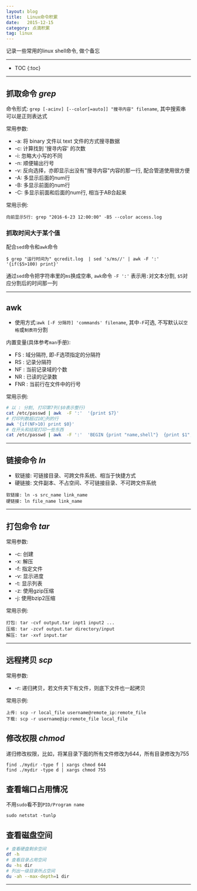 ```yaml
---
layout: blog
title:  Linux命令积累
date:   2015-12-15
category: 点滴积累
tag: linux
---
```

记录一些常用的linux shell命令, 做个备忘




*****

* TOC
{:toc}

*****

## 抓取命令 *grep*

命令形式: `grep [-acinv] [--color[=auto]] "搜寻内容" filename`, 其中搜索串可以是正则表达式

常用参数:

* -a: 将 binary 文件以 text 文件的方式搜寻数据
* -c: 计算找到 '搜寻内容' 的次数
* -i: 忽略大小写的不同
* -n: 顺便输出行号
* -v: 反向选择，亦即显示出没有"搜寻内容"内容的那一行, 配合管道使用很方便
* -A: 多显示后面的num行
* -B: 多显示前面的num行
* -C: 多显示前面和后面的num行, 相当于AB合起来

常用示例:

~~~
向前显示5行: grep "2016-6-23 12:00:00" -B5 --color access.log
~~~

### 抓取时间大于某个值
配合`sed`命令和`awk`命令

~~~
$ grep "运行时间为" qcredit.log  | sed 's/ms//' | awk -F ':' '{if($5>100) print}'
~~~

通过`sed`命令把字符串里的`ms`换成空串, `awk`命令 `-F ':'` 表示用`:`对文本分割, `$5`对应分割后的时间那一列

*****

## awk

* 使用方式:`awk [-F 分隔符] 'commands' filename`, 其中`-F`可选, 不写默认以`空格`或`制表符`分割

内置变量(具体参考`man`手册):

* FS : 域分隔符, 即-F选项指定的分隔符
* RS : 记录分隔符
* NF : 当前记录域的个数
* NR : 已读的记录数
* FNR : 当前行在文件中的行号

常用示例:

~~~sh
# 以 : 分割, 打印第7列($0表示整行)
cat /etc/passwd | awk  -F ':'  '{print $7}'
# 打印列数超过10列的行
awk '{if(NF>10) print $0}'
# 在开头和结尾打印一些东西
cat /etc/passwd | awk  -F ':'  'BEGIN {print "name,shell"}  {print $1","$7} END {print "aaa,bbb"}'
~~~

*****

## 链接命令 *ln*
* 软链接: 可链接目录、可跨文件系统、相当于快捷方式
* 硬链接: 文件副本、不占空间、不可链接目录、不可跨文件系统

~~~
软链接: ln -s src_name link_name
硬链接: ln file_name link_name
~~~

*****

## 打包命令 *tar*
常用参数:

* -c: 创建
* -x: 解压
* -f: 指定文件
* -v: 显示进度
* -t: 显示列表
* -z: 使用gzip压缩
* -j: 使用bzip2压缩

常用示例:

~~~
打包: tar -cvf output.tar inpt1 input2 ...
压缩: tar -zcvf output.tar directory/input
解压: tar -xvf input.tar
~~~

*****

## 远程拷贝 *scp*
常用参数:

* -r: 递归拷贝，若文件夹下有文件，则底下文件也一起拷贝

常用示例:

~~~
上传: scp -r local_file username@remote_ip:remote_file
下载: scp -r username@ip:remote_file local_file
~~~

## 修改权限 *chmod*
递归修改权限，比如，将某目录下面的所有文件修改为644，所有目录修改为755

~~~
find ./mydir -type f | xargs chmod 644
find ./mydir -type d | xargs chmod 755
~~~

## 查看端口占用情况
不用`sudo`看不到`PID/Program name`

~~~
sudo netstat -tunlp
~~~

## 查看磁盘空间

~~~sh
# 查看硬盘剩余空间
df -h
# 查看目录占用空间
du -hs dir
# 列出一级目录所占空间
du -ah --max-depth=1 dir
~~~


*****
